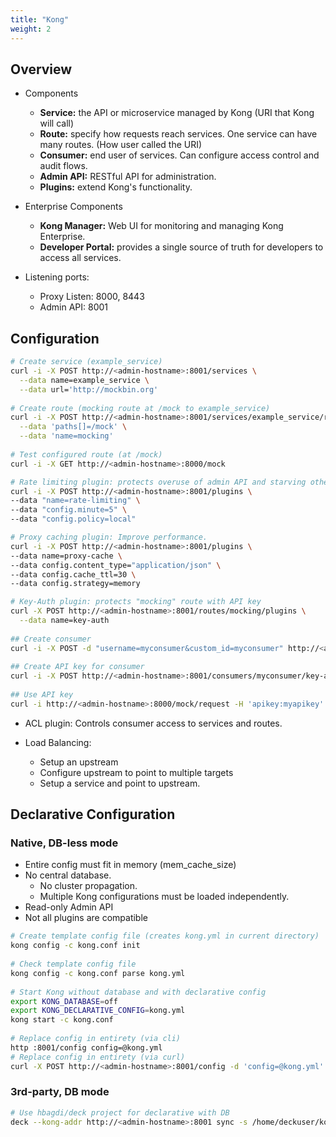 ```yaml
---
title: "Kong"
weight: 2
---
```


## Overview

- Components
  - **Service:** the API or microservice managed by Kong (URI that Kong will call)
  - **Route:** specify how requests reach services. One service can have many routes. (How user called the URI)
  - **Consumer:** end user of services. Can configure access control and audit flows.
  - **Admin API:** RESTful API for administration.
  - **Plugins:** extend Kong's functionality.
		
- Enterprise Components
  - **Kong Manager:** Web UI for monitoring and managing Kong Enterprise.
  - **Developer Portal:** provides a single source of truth for developers to access all services.
	
- Listening ports: 
  - Proxy Listen: 8000, 8443
  - Admin API: 8001


## Configuration

```bash
# Create service (example_service)
curl -i -X POST http://<admin-hostname>:8001/services \
  --data name=example_service \
  --data url='http://mockbin.org'
	
# Create route (mocking route at /mock to example_service)
curl -i -X POST http://<admin-hostname>:8001/services/example_service/routes \
  --data 'paths[]=/mock' \
  --data 'name=mocking'
	
# Test configured route (at /mock)
curl -i -X GET http://<admin-hostname>:8000/mock
```

```bash
# Rate limiting plugin: protects overuse of admin API and starving other consumers.
curl -i -X POST http://<admin-hostname>:8001/plugins \
--data "name=rate-limiting" \
--data "config.minute=5" \
--data "config.policy=local"
```

```bash	
# Proxy caching plugin: Improve performance.
curl -i -X POST http://<admin-hostname>:8001/plugins \
--data name=proxy-cache \
--data config.content_type="application/json" \
--data config.cache_ttl=30 \
--data config.strategy=memory
```

```bash
# Key-Auth plugin: protects "mocking" route with API key
curl -X POST http://<admin-hostname>:8001/routes/mocking/plugins \
  --data name=key-auth
	
## Create consumer
curl -i -X POST -d "username=myconsumer&custom_id=myconsumer" http://<admin-hostname>:8001/consumers/
	
## Create API key for consumer
curl -i -X POST http://<admin-hostname>:8001/consumers/myconsumer/key-auth -d 'key=myapikey'
	
## Use API key
curl -i http://<admin-hostname>:8000/mock/request -H 'apikey:myapikey'
```

- ACL plugin: Controls consumer access to services and routes.
	
- Load Balancing:
  - Setup an upstream 
  - Configure upstream to point to multiple targets
  - Setup a service and point to upstream.


## Declarative Configuration 

### Native, DB-less mode

- Entire config must fit in memory (mem_cache_size)
- No central database. 
  - No cluster propagation.
  - Multiple Kong configurations must be loaded independently.
- Read-only Admin API 
- Not all plugins are compatible

```bash
# Create template config file (creates kong.yml in current directory)
kong config -c kong.conf init
	
# Check template config file 
kong config -c kong.conf parse kong.yml
	
# Start Kong without database and with declarative config
export KONG_DATABASE=off
export KONG_DECLARATIVE_CONFIG=kong.yml
kong start -c kong.conf
	
# Replace config in entirety (via cli)
http :8001/config config=@kong.yml
# Replace config in entirety (via curl)
curl -X POST http://<admin-hostname>:8001/config -d 'config=@kong.yml'
```

### 3rd-party, DB mode

```bash
# Use hbagdi/deck project for declarative with DB
deck --kong-addr http://<admin-hostname>:8001 sync -s /home/deckuser/kong.yml
```


